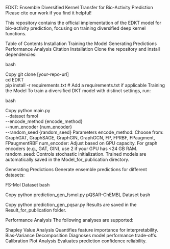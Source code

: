 EDKT: Ensemble Diversified Kernel Transfer for Bio-Activity Prediction
Please cite our work if you find it helpful!

This repository contains the official implementation of the EDKT model for bio-activity prediction, focusing on training diversified deep kernel functions.

Table of Contents
Installation
Training the Model
Generating Predictions
Performance Analysis
Citation
Installation
Clone the repository and install dependencies:

bash

Copy
git clone [your-repo-url]  
cd EDKT  
pip install -r requirements.txt  # Add a requirements.txt if applicable
Training the Model
To train a diversified DKT model with distinct settings, run:

bash

Copy
python main.py \
  --dataset fsmol \
  --encode_method {encode_method} \
  --num_encoder {num_encoder} \
  --random_seed {random_seed}
Parameters
encode_method: Choose from:
GraphGAT, GraphSAGE, GraphGIN, GraphGCN, FP, FPRBF, FPaugment, FPaugmentRBF
num_encoder: Adjust based on GPU capacity. For graph encoders (e.g., GAT, GIN), use 2 if your GPU has <24 GB RAM.
random_seed: Controls stochastic initialization.
Trained models are automatically saved in the Model_for_publication directory.

Generating Predictions
Generate ensemble predictions for different datasets:

FS-Mol Dataset
bash

Copy
python prediction_gen_fsmol.py
pQSAR-ChEMBL Dataset
bash

Copy
python prediction_gen_pqsar.py
Results are saved in the Result_for_publication folder.

Performance Analysis
The following analyses are supported:

Shapley Value Analysis
Quantifies feature importance for interpretability.
Bias-Variance Decomposition
Diagnoses model performance trade-offs.
Calibration Plot Analysis
Evaluates prediction confidence reliability.